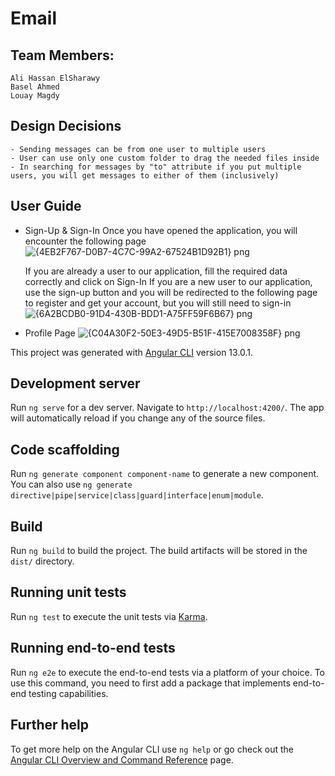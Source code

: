 # Email

## Team Members:
    Ali Hassan ElSharawy
    Basel Ahmed
    Louay Magdy

## Design Decisions
    - Sending messages can be from one user to multiple users
    - User can use only one custom folder to drag the needed files inside
    - In searching for messages by "to" attribute if you put multiple users, you will get messages to either of them (inclusively)

## User Guide
- Sign-Up & Sign-In
  Once you have opened the application, you will encounter the following page
  ![{4EB2F767-D0B7-4C7C-99A2-67524B1D92B1} png](https://user-images.githubusercontent.com/95590176/192006250-873c4aab-c217-4898-b25d-ba1781abd0fd.jpg)
        
  If you are already a user to our application, fill the required data correctly and click on Sign-In
  If you are a new user to our application, use the sign-up button and you will be redirected to the following page to register and get your account, but you will still need to sign-in
  ![{6A2BCDB0-91D4-430B-BDD1-A75FF59F6B67} png](https://user-images.githubusercontent.com/95590176/192006439-ab1977dc-f3d6-4fae-92c0-378a0061994d.jpg)

- Profile Page
  ![{C04A30F2-50E3-49D5-B51F-415E7008358F} png](https://user-images.githubusercontent.com/95590176/192006971-5a37fb93-70a4-4cc3-a7c3-c51c2dc6f02a.jpg)


This project was generated with [Angular CLI](https://github.com/angular/angular-cli) version 13.0.1.

## Development server

Run `ng serve` for a dev server. Navigate to `http://localhost:4200/`. The app will automatically reload if you change any of the source files.

## Code scaffolding

Run `ng generate component component-name` to generate a new component. You can also use `ng generate directive|pipe|service|class|guard|interface|enum|module`.

## Build

Run `ng build` to build the project. The build artifacts will be stored in the `dist/` directory.

## Running unit tests

Run `ng test` to execute the unit tests via [Karma](https://karma-runner.github.io).

## Running end-to-end tests

Run `ng e2e` to execute the end-to-end tests via a platform of your choice. To use this command, you need to first add a package that implements end-to-end testing capabilities.

## Further help

To get more help on the Angular CLI use `ng help` or go check out the [Angular CLI Overview and Command Reference](https://angular.io/cli) page.

